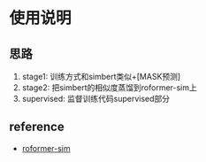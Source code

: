 # 使用说明

## 思路
1. stage1: 训练方式和simbert类似+[MASK预测]
2. stage2: 把simbert的相似度蒸馏到roformer-sim上
3. supervised: 监督训练代码supervised部分

## reference
- [roformer-sim](https://github.com/ZhuiyiTechnology/roformer-sim)